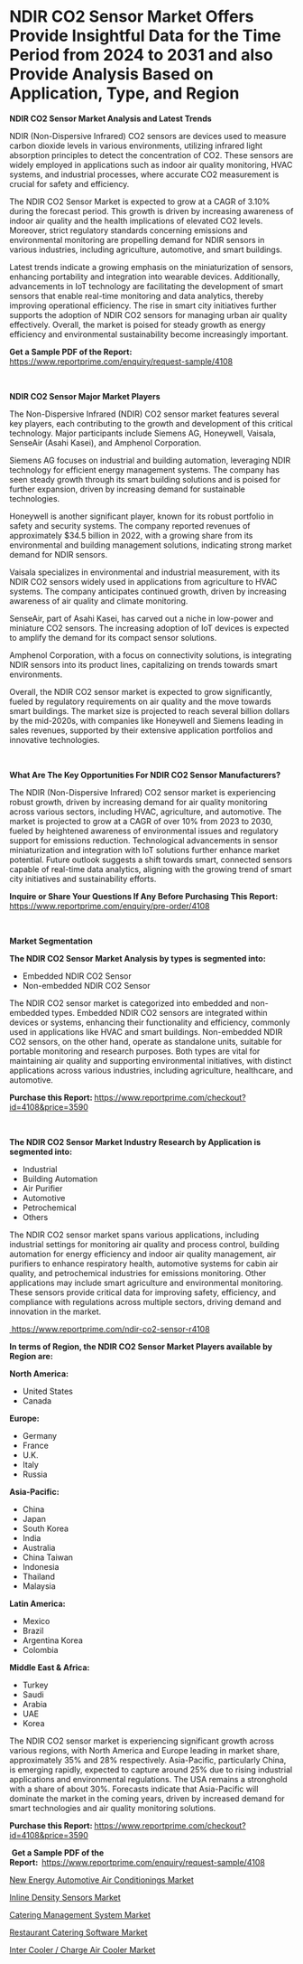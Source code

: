 <p><h1>NDIR CO2 Sensor Market Offers Provide Insightful Data for the Time Period from 2024 to 2031 and also Provide Analysis Based on Application, Type, and Region</h1></p><p><strong>NDIR CO2 Sensor Market Analysis and Latest Trends</strong></p>
<p><p>NDIR (Non-Dispersive Infrared) CO2 sensors are devices used to measure carbon dioxide levels in various environments, utilizing infrared light absorption principles to detect the concentration of CO2. These sensors are widely employed in applications such as indoor air quality monitoring, HVAC systems, and industrial processes, where accurate CO2 measurement is crucial for safety and efficiency.</p><p>The NDIR CO2 Sensor Market is expected to grow at a CAGR of 3.10% during the forecast period. This growth is driven by increasing awareness of indoor air quality and the health implications of elevated CO2 levels. Moreover, strict regulatory standards concerning emissions and environmental monitoring are propelling demand for NDIR sensors in various industries, including agriculture, automotive, and smart buildings.</p><p>Latest trends indicate a growing emphasis on the miniaturization of sensors, enhancing portability and integration into wearable devices. Additionally, advancements in IoT technology are facilitating the development of smart sensors that enable real-time monitoring and data analytics, thereby improving operational efficiency. The rise in smart city initiatives further supports the adoption of NDIR CO2 sensors for managing urban air quality effectively. Overall, the market is poised for steady growth as energy efficiency and environmental sustainability become increasingly important.</p></p>
<p><strong>Get a Sample PDF of the Report:&nbsp;</strong> <a href="https://www.reportprime.com/enquiry/request-sample/4108">https://www.reportprime.com/enquiry/request-sample/4108</a></p>
<p>&nbsp;</p>
<p><strong>NDIR CO2 Sensor Major Market Players</strong></p>
<p><p>The Non-Dispersive Infrared (NDIR) CO2 sensor market features several key players, each contributing to the growth and development of this critical technology. Major participants include Siemens AG, Honeywell, Vaisala, SenseAir (Asahi Kasei), and Amphenol Corporation.</p><p>Siemens AG focuses on industrial and building automation, leveraging NDIR technology for efficient energy management systems. The company has seen steady growth through its smart building solutions and is poised for further expansion, driven by increasing demand for sustainable technologies.</p><p>Honeywell is another significant player, known for its robust portfolio in safety and security systems. The company reported revenues of approximately $34.5 billion in 2022, with a growing share from its environmental and building management solutions, indicating strong market demand for NDIR sensors.</p><p>Vaisala specializes in environmental and industrial measurement, with its NDIR CO2 sensors widely used in applications from agriculture to HVAC systems. The company anticipates continued growth, driven by increasing awareness of air quality and climate monitoring.</p><p>SenseAir, part of Asahi Kasei, has carved out a niche in low-power and miniature CO2 sensors. The increasing adoption of IoT devices is expected to amplify the demand for its compact sensor solutions. </p><p>Amphenol Corporation, with a focus on connectivity solutions, is integrating NDIR sensors into its product lines, capitalizing on trends towards smart environments. </p><p>Overall, the NDIR CO2 sensor market is expected to grow significantly, fueled by regulatory requirements on air quality and the move towards smart buildings. The market size is projected to reach several billion dollars by the mid-2020s, with companies like Honeywell and Siemens leading in sales revenues, supported by their extensive application portfolios and innovative technologies.</p></p>
<p>&nbsp;</p>
<p><strong>What Are The Key Opportunities For NDIR CO2 Sensor Manufacturers?</strong></p>
<p><p>The NDIR (Non-Dispersive Infrared) CO2 sensor market is experiencing robust growth, driven by increasing demand for air quality monitoring across various sectors, including HVAC, agriculture, and automotive. The market is projected to grow at a CAGR of over 10% from 2023 to 2030, fueled by heightened awareness of environmental issues and regulatory support for emissions reduction. Technological advancements in sensor miniaturization and integration with IoT solutions further enhance market potential. Future outlook suggests a shift towards smart, connected sensors capable of real-time data analytics, aligning with the growing trend of smart city initiatives and sustainability efforts.</p></p>
<p><strong>Inquire or Share Your Questions If Any Before Purchasing This Report:</strong> <a href="https://www.reportprime.com/enquiry/pre-order/4108">https://www.reportprime.com/enquiry/pre-order/4108</a></p>
<p>&nbsp;</p>
<p><strong>Market Segmentation</strong></p>
<p><strong>The NDIR CO2 Sensor Market Analysis by types is segmented into:</strong></p>
<p><ul><li>Embedded NDIR CO2 Sensor</li><li>Non-embedded NDIR CO2 Sensor</li></ul></p>
<p><p>The NDIR CO2 sensor market is categorized into embedded and non-embedded types. Embedded NDIR CO2 sensors are integrated within devices or systems, enhancing their functionality and efficiency, commonly used in applications like HVAC and smart buildings. Non-embedded NDIR CO2 sensors, on the other hand, operate as standalone units, suitable for portable monitoring and research purposes. Both types are vital for maintaining air quality and supporting environmental initiatives, with distinct applications across various industries, including agriculture, healthcare, and automotive.</p></p>
<p><strong>Purchase this Report:&nbsp;</strong><a href="https://www.reportprime.com/checkout?id=4108&price=3590">https://www.reportprime.com/checkout?id=4108&price=3590</a></p>
<p>&nbsp;</p>
<p><strong>The NDIR CO2 Sensor Market Industry Research by Application is segmented into:</strong></p>
<p><ul><li>Industrial</li><li>Building Automation</li><li>Air Purifier</li><li>Automotive</li><li>Petrochemical</li><li>Others</li></ul></p>
<p><p>The NDIR CO2 sensor market spans various applications, including industrial settings for monitoring air quality and process control, building automation for energy efficiency and indoor air quality management, air purifiers to enhance respiratory health, automotive systems for cabin air quality, and petrochemical industries for emissions monitoring. Other applications may include smart agriculture and environmental monitoring. These sensors provide critical data for improving safety, efficiency, and compliance with regulations across multiple sectors, driving demand and innovation in the market.</p></p>
<p><a href="https://www.reportprime.com/ndir-co2-sensor-r4108">&nbsp;https://www.reportprime.com/ndir-co2-sensor-r4108</a></p>
<p><strong>In terms of Region, the NDIR CO2 Sensor Market Players available by Region are:</strong></p>
<p>
    <p> <strong> North America: </strong>
        <ul>
            <li>United States</li>
            <li>Canada</li>
        </ul>
        </p> 
    <p> <strong> Europe: </strong>
        <ul>
            <li>Germany</li>
            <li>France</li>
            <li>U.K.</li>
            <li>Italy</li>
            <li>Russia</li>
        </ul>
        </p> 
    <p> <strong> Asia-Pacific: </strong>
        <ul>
            <li>China</li>
            <li>Japan</li>
            <li>South Korea</li>
            <li>India</li>
            <li>Australia</li>
            <li>China Taiwan</li>
            <li>Indonesia</li>
            <li>Thailand</li>
            <li>Malaysia</li>
        </ul>
        </p> 
    <p> <strong> Latin America: </strong>
        <ul>
            <li>Mexico</li>
            <li>Brazil</li>
            <li>Argentina Korea</li>
            <li>Colombia</li>
        </ul>
        </p> 
    <p> <strong> Middle East & Africa: </strong>
        <ul>
            <li>Turkey</li>
            <li>Saudi</li>
            <li>Arabia</li>
            <li>UAE</li>
            <li>Korea</li>
        </ul>
    </p>
    </p>
<p><p>The NDIR CO2 sensor market is experiencing significant growth across various regions, with North America and Europe leading in market share, approximately 35% and 28% respectively. Asia-Pacific, particularly China, is emerging rapidly, expected to capture around 25% due to rising industrial applications and environmental regulations. The USA remains a stronghold with a share of about 30%. Forecasts indicate that Asia-Pacific will dominate the market in the coming years, driven by increased demand for smart technologies and air quality monitoring solutions.</p></p>
<p><strong>Purchase this Report: </strong><a href="https://www.reportprime.com/checkout?id=4108&price=3590">https://www.reportprime.com/checkout?id=4108&price=3590</a></p>
<p>&nbsp;<strong>Get a Sample PDF of the Report:&nbsp;&nbsp;</strong><a href="https://www.reportprime.com/enquiry/request-sample/4108">https://www.reportprime.com/enquiry/request-sample/4108</a></p>
<p><strong></strong></p>
<p><p><a href="https://issuu.com/reportprime-2/docs/new-energy-automotive-air-condition_9872a658dae624">New Energy Automotive Air Conditionings Market</a></p><p><a href="https://github.com/rahu1506/Market-Research-Report-List-6/blob/main/inline-density-sensors-market.md">Inline Density Sensors Market</a></p><p><a href="https://www.linkedin.com/pulse/catering-management-system-industry-insights-report-analyzing-vggpe?trackingId=e0U6noNoRRO8vv9c0JPdtQ%3D%3D">Catering Management System Market</a></p><p><a href="https://www.linkedin.com/pulse/global-restaurant-catering-software-market-trends-analysis-viqee?trackingId=Sjv4UCYEQ9C5kRBpBuCaWA%3D%3D">Restaurant Catering Software Market</a></p><p><a href="https://issuu.com/reportprime-2/docs/inter-cooler-charge-air-cooler-mark_6da0b46696402b">Inter Cooler / Charge Air Cooler Market</a></p></p>